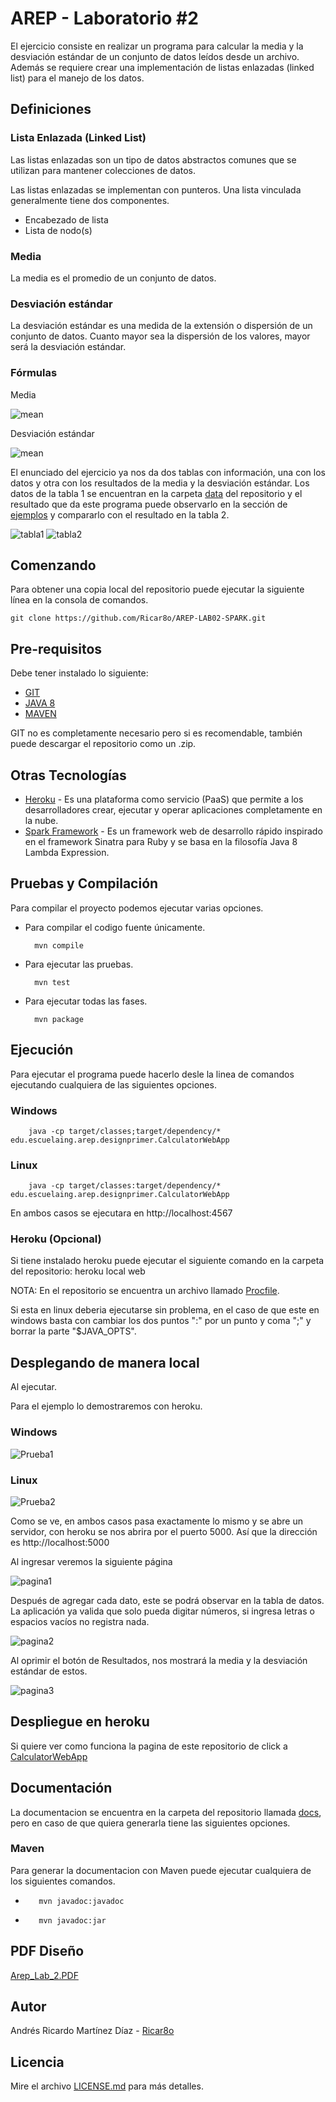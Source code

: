 # AREP - Laboratorio #2
El ejercicio consiste en realizar un programa para calcular la media y la desviación estándar de un conjunto de datos leídos desde un archivo.
Además se requiere crear una implementación de listas enlazadas (linked list) para el manejo de los datos.


## Definiciones

### Lista Enlazada (Linked List)
Las listas enlazadas son un tipo de datos abstractos comunes que se utilizan para mantener colecciones de datos.

Las listas enlazadas se implementan con punteros.
Una lista vinculada generalmente tiene dos componentes.
* Encabezado de lista
* Lista de nodo(s)

### Media
La media es el promedio de un conjunto de datos.

### Desviación estándar
La desviación estándar es una medida de la extensión o dispersión de un conjunto de datos.
Cuanto mayor sea la dispersión de los valores, mayor será la desviación estándar. 

### Fórmulas

Media

![mean](img/mean.jpg)

Desviación estándar

![mean](img/deviation.jpg)


El enunciado del ejercicio ya nos da dos tablas con información, una con los datos y otra con los resultados de la media y la desviación estándar. Los datos de la tabla 1 se encuentran en la carpeta [data](data) del repositorio y el resultado que da este programa puede observarlo en la sección de [ejemplos](#Ejemplos) y compararlo con el resultado en la tabla 2.

![tabla1](img/tabla1.jpg)
![tabla2](img/tabla2.jpg)

## Comenzando 
Para obtener una copia local del repositorio puede ejecutar la siguiente línea en la consola de comandos.
    
    git clone https://github.com/Ricar8o/AREP-LAB02-SPARK.git

## Pre-requisitos

Debe tener instalado lo siguiente:

* [GIT](https://git-scm.com/book/es/v2/Inicio---Sobre-el-Control-de-Versiones-Instalación-de-Git)
* [JAVA 8](https://www.java.com/es/download/)
* [MAVEN](https://maven.apache.org)

GIT no es completamente necesario pero si es recomendable, también puede descargar el repositorio como un .zip.

## Otras Tecnologías
* [Heroku](www.heroku.com) - Es una plataforma como servicio (PaaS) que permite a los desarrolladores crear, ejecutar y operar aplicaciones completamente en la nube.
* [Spark Framework](http://sparkjava.com) - Es un framework web de desarrollo rápido inspirado en el framework Sinatra para Ruby y se basa en la filosofía Java 8 Lambda Expression.

## Pruebas y Compilación

Para compilar el proyecto podemos ejecutar varias opciones. 

* Para compilar el codigo fuente únicamente.

        mvn compile
* Para ejecutar las pruebas.

        mvn test
* Para ejecutar todas las fases.

        mvn package

## Ejecución
Para ejecutar el programa puede hacerlo desle la linea de comandos ejecutando cualquiera de las siguientes opciones.

### Windows
        java -cp target/classes;target/dependency/* edu.escuelaing.arep.designprimer.CalculatorWebApp
### Linux
        java -cp target/classes:target/dependency/* edu.escuelaing.arep.designprimer.CalculatorWebApp

En ambos casos se ejecutara en http://localhost:4567

### Heroku (Opcional)
Si tiene instalado heroku puede ejecutar el siguiente comando en la carpeta del repositorio:
        heroku local web

NOTA: 
En el repositorio se encuentra un archivo llamado [Procfile](/Procfile).

Si esta en linux deberia ejecutarse sin problema, en el caso de que este en windows basta con cambiar los dos puntos ":" por un punto y coma ";" y borrar la parte "$JAVA_OPTS".
 
## Desplegando de manera local

Al ejecutar.

Para el ejemplo lo demostraremos con heroku.
### Windows
![Prueba1](img/prueba1.jpg)
### Linux
![Prueba2](img/prueba2.jpg)

Como se ve, en ambos casos pasa exactamente lo mismo y se abre un servidor, con heroku se nos abrira por el puerto 5000. Así que la dirección es http://localhost:5000

Al ingresar veremos la siguiente página

![pagina1](img/pagina1.jpg)

Después de agregar cada dato, este se podrá observar en la tabla de datos. La aplicación ya valida que solo pueda digitar números, si ingresa letras o espacios vacíos no registra nada.

![pagina2](img/pagina2.jpg)

Al oprimir el botón de Resultados, nos mostrará la media y la desviación estándar de estos.

![pagina3](img/pagina3.jpg)

## Despliegue en heroku 
Si quiere ver como funciona la pagina de este repositorio de click a [CalculatorWebApp](https://pacific-taiga-95644.herokuapp.com)




## Documentación

La documentacion se encuentra en la carpeta del repositorio llamada [docs](docs), pero en caso de que quiera generarla tiene las siguientes opciones.

### Maven
Para generar la documentacion con Maven puede ejecutar cualquiera de los siguientes comandos.

*        mvn javadoc:javadoc
*        mvn javadoc:jar

## PDF Diseño

[Arep_Lab_2.PDF](Arep_Lab_2.pdf)

## Autor 

Andrés Ricardo Martínez Díaz - [Ricar8o](https://github.com/Ricar8o)

## Licencia
Mire el archivo [LICENSE.md](LICENSE) para más detalles.
